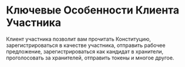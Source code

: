 Ключевые **Особенности Клиента** Участника
===

Клиент участника позволит вам прочитать Конституцию, зарегистрироваться в качестве участника, отправить рабочее предложение, зарегистрироваться как кандидат в хранители, проголосовать за хранителей, отправить токены и многое другое.
